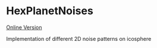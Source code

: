 # HexPlanetNoises

[Online Version](https://paulevsgitch.github.io/HexPlanetNoises/)

Implementation of different 2D noise patterns on icosphere